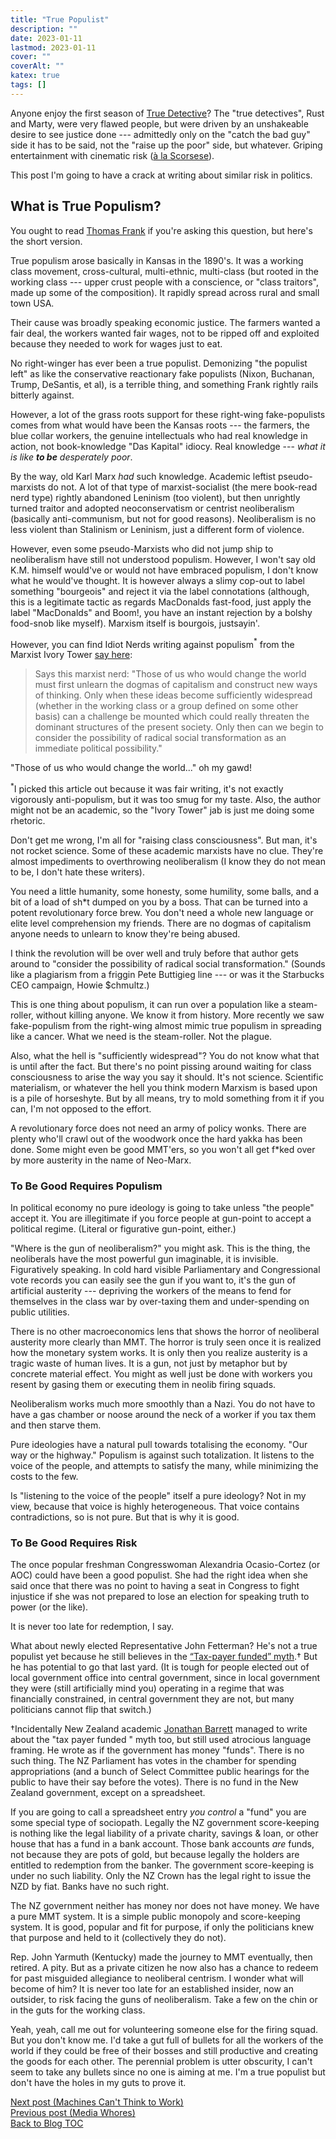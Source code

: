 ```yaml
---
title: "True Populist"
description: ""
date: 2023-01-11
lastmod: 2023-01-11
cover: ""
coverAlt: ""
katex: true
tags: []
---
```


Anyone enjoy the first season of [True Detective](http://www.hbo.com/true-detective)? 
The "true detectives", Rust and Marty, were very flawed people, but were driven by an 
unshakeable desire to see justice done --- admittedly only on the "catch the bad guy" 
side it has to be said, not the "raise up the poor" side, but whatever. Griping entertainment with cinematic risk 
([à la  Scorsese](https://www.filmstories.co.uk/news/martin-scorsese-on-why-content-will-never-be-cinema/)).

This post I'm going to have a crack at writing about similar risk in politics.

## What is True Populism?

You ought to read [Thomas Frank](https://www.youtube.com/watch?v=VWKsTzHwIsM) if 
you're asking this question, but here's the short version.

True populism arose basically in Kansas in the 1890's. It was a working class 
movement, cross-cultural, multi-ethnic, multi-class (but rooted in the working class 
--- upper crust people with a conscience, or "class traitors", made up some of 
the composition). It rapidly spread across rural and small town USA. 

Their cause was broadly speaking economic justice. The farmers 
wanted a fair deal, the workers wanted fair wages, not to be ripped off and exploited 
because they needed to work for wages just to eat.

No right-winger has ever been a true populist. Demonizing "the populist left" as 
like the conservative reactionary fake populists (Nixon, Buchanan, Trump, DeSantis, 
et al), is a terrible thing, and something Frank rightly rails bitterly against.

However, a lot of the grass roots support for these right-wing fake-populists comes 
from what would have been the Kansas roots --- the farmers, the blue collar workers, 
the genuine intellectuals who had real knowledge in action, not book-knowledge 
"Das Kapital" idiocy. Real knowledge --- *what it is like **to be** desperately poor*.

By the way, old Karl Marx *had* such knowledge. Academic leftist pseudo-marxists do 
not. A lot of that type of marxist-socialist (the mere book-read nerd type) rightly 
abandoned Leninism (too violent), but then unrightly turned traitor and adopted 
neoconservatism or centrist neoliberalism (basically anti-communism, but not for 
good reasons).  Neoliberalism is no less violent than Stalinism or Leninism, just a 
different form of violence.

However, even some pseudo-Marxists who did not jump ship to neoliberalism have still 
not understood populism. However, I won't say old K.M. himself would've or would not 
have embraced populism, I don't know what he would've thought. It is however always 
a slimy cop-out to label something "bourgeois" and reject it via the label 
connotations (although, this is a legitimate tactic as regards MacDonalds 
fast-food, just apply the label "MacDonalds" and Boom!, you have an instant 
rejection by a bolshy food-snob like myself). 
Marxism itself is bourgois, justsayin'.

However, you can find Idiot Nerds writing against populism${}^\ast$ from the 
Marxist Ivory Tower 
[say here](http://www.whatnextjournal.org.uk/Pages/Back/Wnext28/Populism.html):

> Says this marxist nerd: "Those of us who would change the world must first unlearn 
the dogmas of capitalism and construct new ways of thinking. Only when these ideas 
become sufficiently widespread (whether in the working class or a group defined on 
some other basis) can a challenge be mounted which could really threaten the dominant 
structures of the present society. Only then can we begin to consider the possibility 
of radical social transformation as an immediate political possibility."

"Those of us who would change the world..." oh my gawd! 

${}^\ast$I picked this article out because it was fair writing, it's not exactly 
vigorously anti-populism, but it was too smug for my taste. Also, the author might 
not be an academic, so the "Ivory Tower" jab is just me doing some rhetoric.

Don't get me wrong, I'm all for "raising class consciousness". But man, it's not 
rocket science. Some of these academic marxists have no clue. They're almost 
impediments to overthrowing neoliberalism (I know they do not mean to be, I don't 
hate these writers). 

You need a little humanity, some honesty, some humility, some balls, and a bit of a 
load of sh*t dumped on you by a boss. That can be turned into a potent revolutionary 
force brew. You don't need a whole new language or elite level comprehension my friends.
There are no dogmas of capitalism anyone needs to unlearn to know they're being abused.

I think the revolution will be over well and truly before that author gets around 
to "consider the possibility of radical social transformation." (Sounds like a 
plagiarism from a friggin Pete Buttigieg line --- or was it the Starbucks CEO campaign, Howie $chmultz.) 

This is one thing about populism, it can run over a population like a steam-roller, 
without killing anyone. We know it from history. More recently we saw fake-populism 
from the right-wing almost mimic true populism in spreading like a cancer.  What we 
need is the steam-roller. Not the plague.

Also, what the hell is "sufficiently widespread"? You do not know what that is 
until after the fact. But there's no point pissing around waiting for class 
consciousness to arise the way you say it should. It's not science. Scientific 
materialism, or whatever the hell you think modern Marxism is based upon is a pile 
of horseshyte. But by all means, try to mold something from it if you can, I'm not 
opposed to the effort.

A revolutionary force does not need an army of policy wonks. There are plenty 
who'll crawl out of the woodwork once the hard yakka has been done. Some might even 
be good MMT'ers, so you won't all get f*ked over by more austerity in the name of 
Neo-Marx.


### To Be Good Requires Populism

In political economy no pure ideology is going to take unless "the people" accept it. 
You are illegitimate if you force people at gun-point to accept a political regime.
(Literal or figurative gun-point, either.)

"Where is the gun of neoliberalism?" you might ask. This is the thing, the 
neoliberals have the most powerful gun imaginable, it is invisible. Figuratively 
speaking. In cold hard visible Parliamentary and Congressional vote records you can 
easily see the gun if you want to, it's the gun of artificial austerity --- depriving 
the workers of the means to fend for themselves in the class war by over-taxing them 
and under-spending on public utilities.

There is no other macroeconomics lens that shows the horror of neoliberal austerity 
more clearly than MMT. The horror is truly seen once it is realized how the 
monetary system works. It is only then you realize austerity is a tragic waste of 
human lives. It is a gun, not just by metaphor but by concrete material effect. You 
might as well just be done with workers you resent by gasing them or executing them 
in neolib firing squads.

Neoliberalism works much more smoothly than a Nazi. You do not have to have a 
gas chamber or noose around the neck of a worker if you tax them and then starve them.

Pure ideologies have a natural pull towards totalising the economy. 
"Our way or the highway." Populism is against such totalization. It listens to the 
voice of the people, and attempts to satisfy the many, while minimizing the costs 
to the few.

Is "listening to the voice of the people" itself a pure ideology? Not in my view, 
because that voice is highly heterogeneous. That voice contains contradictions, 
so is not pure. But that is why it is good.


### To Be Good Requires Risk

The once popular freshman Congresswoman Alexandria Ocasio-Cortez (or AOC) could have 
been a good populist. She had the right idea when she said once that there was no point 
to having a seat in Congress to fight injustice if she was not prepared to lose an 
election for speaking truth to power (or the like).

It is never too late for redemption, I say.

What about newly elected Representative John Fetterman? He's not a true populist 
yet because he still believes in the 
[“Tax-payer funded” myth](https://www.thecrimson.com/column/a-time-for-new-ideas/article/2020/3/18/gilbert-myth-of-taxpayer-money/).${}\dagger$ 
But he has potential to go that last yard. (It is tough for people elected out of 
local government office into central government, since in local government they were 
(still artificially mind you) operating in a regime that was financially constrained, 
in central government they are not, but many politicians cannot flip that switch.)

${}\dagger$Incidentally New Zealand academic [Jonathan Barrett](https://theconversation.com/government-funds-are-not-taxpayer-money-media-and-politicians-should-stop-confusing-the-two-153195) managed to write about 
the "tax payer funded " myth too, but still used atrocious language framing. He wrote 
as if the government has money "funds". There is no such thing. The NZ Parliament 
has votes in the chamber for spending appropriations (and a bunch of Select Committee 
public hearings for the public to have their say before the votes). There is no fund 
in the New Zealand government, except on a spreadsheet. 

If you are going to call a spreadsheet entry *you control* a "fund" you are some 
special type of sociopath. Legally the NZ government score-keeping is nothing like 
the legal liability of a private charity, savings & loan, or other house that has a 
fund in a bank account. Those bank accounts *are* funds, not because they are pots of 
gold, but because legally the holders are entitled to redemption from the banker. The 
government score-keeping is under no such liability. Only the NZ Crown has the legal 
right to issue the NZD by fiat. Banks have no such right.

The NZ government neither has money nor does not have money. We have a pure MMT 
system. It is a simple public monopoly and score-keeping system. It is good, popular 
and fit for purpose, if only the politicians knew that purpose and held to it 
(collectively they do not).

Rep. John Yarmuth (Kentucky) made the journey to MMT eventually, then retired. A pity. 
But as a private citizen he now also has a chance to redeem for past misguided 
allegiance to neoliberal centrism. I wonder what will become of him? It is never too 
late for an established insider, now an outsider, to risk facing the guns of neoliberalism. Take a few on the chin or in the guts for the working class.

Yeah, yeah, call me out for volunteering someone else for the firing squad. But you 
don't know me. I'd take a gut full of bullets for all the workers of the world if 
they could be free of their bosses and still productive and creating the goods for 
each other. The perennial problem is utter obscurity, I can't seem to take any 
bullets since no one is aiming at me. I'm a true populist but don't have the holes 
in my guts to prove it. 


[Next post (Machines Can\'t Think to Work)](../18_machinescandothework)  
[Previous post (Media Whores)](../16_media_whores)    
[Back to Blog TOC](../)
